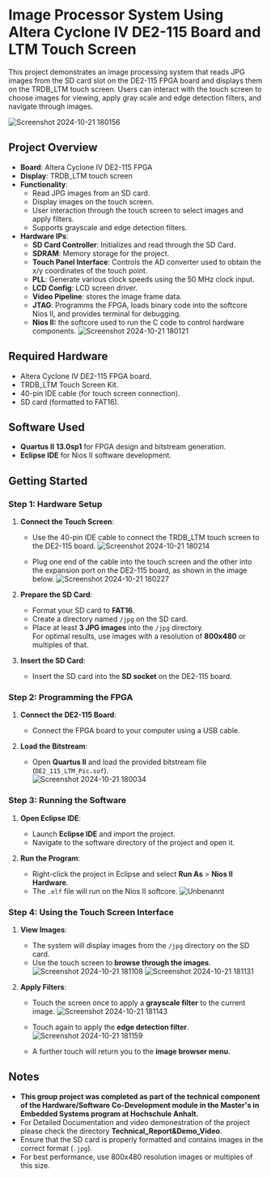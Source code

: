 # Image Processor System Using Altera Cyclone IV DE2-115 Board and LTM Touch Screen

This project demonstrates an image processing system that reads JPG images from the SD card slot on the DE2-115 FPGA board and displays them on the TRDB_LTM touch screen. Users can interact with the touch screen to choose images for viewing, apply gray scale and edge detection filters, and navigate through images.

![Screenshot 2024-10-21 180156](https://github.com/user-attachments/assets/b9d8d831-90f4-4b28-ab60-12614981d2ef)

## Project Overview

- **Board**: Altera Cyclone IV DE2-115 FPGA
- **Display**: TRDB_LTM touch screen
- **Functionality**:  
  - Read JPG images from an SD card.  
  - Display images on the touch screen.  
  - User interaction through the touch screen to select images and apply filters.
  - Supports grayscale and edge detection filters.
- **Hardware IPs**:   
  - **SD Card Controller**: Initializes and read through the SD Card. 
  - **SDRAM**: Memory storage for the project.
  - **Touch Panel Interface**: Controls the AD converter used to obtain the x/y coordinates of the touch point.
  - **PLL**: Generate various clock speeds using the 50 MHz clock input.
  - **LCD Config**: LCD screen driver.
  - **Video Pipeline**: stores the image frame data.
  - **JTAG**: Programms the FPGA, loads binary code into the softcore Nios II, and provides terminal for debugging.
  - **Nios II:** the softcore used to run the C code to control hardware components.
![Screenshot 2024-10-21 180121](https://github.com/user-attachments/assets/026ec41e-fc23-4cf3-8e09-1524a89b9698)


## Required Hardware

- Altera Cyclone IV DE2-115 FPGA board.
- TRDB_LTM Touch Screen Kit.
- 40-pin IDE cable (for touch screen connection).
- SD card (formatted to FAT16).

## Software Used

- **Quartus II** **13.0sp1** for FPGA design and bitstream generation.
- **Eclipse IDE** for Nios II software development.

## Getting Started

### Step 1: Hardware Setup

1. **Connect the Touch Screen**:  
   - Use the 40-pin IDE cable to connect the TRDB_LTM touch screen to the DE2-115 board.
     ![Screenshot 2024-10-21 180214](https://github.com/user-attachments/assets/e966456b-8aba-41e7-8910-f70ecb85534e)

   - Plug one end of the cable into the touch screen and the other into the expansion port on the DE2-115 board, as shown in the image below.
 ![Screenshot 2024-10-21 180227](https://github.com/user-attachments/assets/50126223-dc25-4a14-a1eb-ea31ac624a6f)


2. **Prepare the SD Card**:
   - Format your SD card to **FAT16**.
   - Create a directory named `/jpg` on the SD card.
   - Place at least **3 JPG images** into the `/jpg` directory.  
     For optimal results, use images with a resolution of **800x480** or multiples of that.

3. **Insert the SD Card**:  
   - Insert the SD card into the **SD socket** on the DE2-115 board.

### Step 2: Programming the FPGA

1. **Connect the DE2-115 Board**:  
   - Connect the FPGA board to your computer using a USB cable.

2. **Load the Bitstream**:  
   - Open **Quartus II** and load the provided bitstream file (`DE2_115_LTM_Pic.sof`).  
![Screenshot 2024-10-21 180034](https://github.com/user-attachments/assets/198efe78-90e2-42ad-a3a3-647d4bbbd3ab)

### Step 3: Running the Software

1. **Open Eclipse IDE**:  
   - Launch **Eclipse IDE** and import the project.
   - Navigate to the software directory of the project and open it.

2. **Run the Program**:  
   - Right-click the project in Eclipse and select **Run As** > **Nios II Hardware**.  
   - The `.elf` file will run on the Nios II softcore.
![Unbenannt](https://github.com/user-attachments/assets/1fef6a82-8506-4583-8a01-fad4fddab2f3)

### Step 4: Using the Touch Screen Interface

1. **View Images**:  
   - The system will display images from the `/jpg` directory on the SD card.  
   - Use the touch screen to **browse through the images**.
![Screenshot 2024-10-21 181108](https://github.com/user-attachments/assets/5581d538-04a6-4da3-9b54-9562911fca64)
![Screenshot 2024-10-21 181131](https://github.com/user-attachments/assets/29e10fc7-c3c0-43d4-a98e-d86db26e68f8)

2. **Apply Filters**:  
   - Touch the screen once to apply a **grayscale filter** to the current image.
  ![Screenshot 2024-10-21 181143](https://github.com/user-attachments/assets/35527893-4a0c-44ae-b3d6-d64c2228cae8)

   - Touch again to apply the **edge detection filter**.
  ![Screenshot 2024-10-21 181159](https://github.com/user-attachments/assets/298ea093-7dc8-41e0-a035-29c325433ba5)

   - A further touch will return you to the **image browser menu**.

## Notes

- **This group project was completed as part of the technical component of the Hardware/Software Co-Development module in the Master's in Embedded Systems program at Hochschule Anhalt.**
- For Detailed Documentation and video demonestration of the project please check the directory **Technical_Report&Demo_Video**.
- Ensure that the SD card is properly formatted and contains images in the correct format (`.jpg`).
- For best performance, use 800x480 resolution images or multiples of this size.
